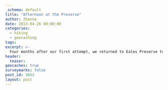 ```yaml
---
_schema: default
title: "Afternoon at the Preserve"
author: Zhanna
date: 2013-04-26 00:00:00
categories:
  - hiking
  - geocaching
tags:
excerpt: >-
  Four months after our first attempt, we returned to Eales Preserve to finish a geocache hunt. 
header:
  teaser:
geocaches: true
surveymarks: false
post_id: 3652
layout: post 
---
```


